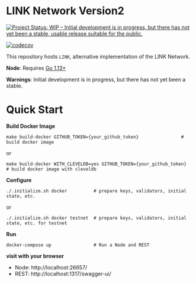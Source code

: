 # LINK Network Version2

[![Project Status: WIP – Initial development is in progress, but there has not yet been a stable, usable release suitable for the public.](https://www.repostatus.org/badges/latest/wip.svg)](https://www.repostatus.org/#wip)

[![codecov](https://codecov.io/gh/line/link/branch/develop/graph/badge.svg?token=JFFuUevpzJ)](https://codecov.io/gh/line/link)

This repository hosts `LINK`, alternative implementation of the LINK Network.

**Node**: Requires [Go 1.13+](https://golang.org/dl/)

**Warnings**: Initial development is in progress, but there has not yet been a stable.

# Quick Start
**Build Docker Image**
```
make build-docker GITHUB_TOKEN={your_github_token}                # build docker image
```
or
```
make build-docker WITH_CLEVELDB=yes GITHUB_TOKEN={your_github_token}  # build docker image with cleveldb
```

**Configure**
```
./.initialize.sh docker          # prepare keys, validators, initial state, etc.
```
or
```
./.initialize.sh docker testnet  # prepare keys, validators, initial state, etc. for testnet
```

**Run**
```
docker-compose up                # Run a Node and REST
```

**visit with your browser**
* Node: http://localhost:26657/
* REST: http://localhost:1317/swagger-ui/
